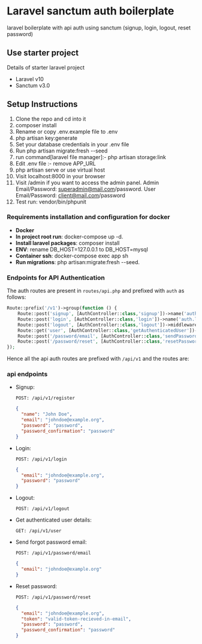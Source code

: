 # Laravel sanctum auth boilerplate

laravel boilerplate with api auth using sanctum (signup, login, logout, reset password)

## Use starter project

Details of starter laravel project

- Laravel v10
- Sanctum v3.0

## Setup Instructions

1. Clone the repo and cd into it
2. composer install
3. Rename or copy .env.example file to .env
4. php artisan key:generate
5. Set your database credentials in your .env file
6. Run php artisan migrate:fresh --seed
7. run command[laravel file manager]:- php artisan storage:link
8. Edit .env file :- remove APP_URL
9. php artisan serve or use virtual host
10. Visit localhost:8000 in your browser
11. Visit /admin if you want to access the admin panel. Admin Email/Password: superadmin@mail.com/password. User
    Email/Password:
    client@mail.com/password
12. Test run: vendor/bin/phpunit

### Requirements installation and configuration for docker

* **Docker**
* **In project root run**: docker-compose up -d.
* **Install laravel packages**: composer install
* **ENV**: rename DB_HOST=127.0.0.1 to DB_HOST=mysql
* **Container ssh**: docker-compose exec app sh
* **Run migrations**: php artisan:migrate:fresh --seed.

### Endpoints for API Authentication

The auth routes are present in `routes/api.php` and prefixed with `auth` as follows:

```php
Route::prefix('/v1')->group(function () {
    Route::post('signup', [AuthController::class,'signup'])->name('auth.signup');
    Route::post('login', [AuthController::class,'login'])->name('auth.login');
    Route::post('logout', [AuthController::class,'logout'])->middleware('auth:sanctum')->name('auth.logout');
    Route::get('user', [AuthController::class,'getAuthenticatedUser'])->middleware('auth:sanctum')->name('auth.user');
    Route::post('/password/email', [AuthController::class,'sendPasswordResetLinkEmail'])->middleware('throttle:5,1')->name('password.email');
    Route::post('/password/reset', [AuthController::class,'resetPassword'])->name('password.reset');
});
```

Hence all the api auth routes are prefixed with `/api/v1` and the routes are:

### api endpoints

- Signup:

  `POST: /api/v1/register`
  ```json
  {
    "name": "John Doe",
    "email": "johndoe@example.org",
    "password": "password",
    "password_confirmation": "password"
  }
  ```
- Login:

  `POST: /api/v1/login`
  ```json
  {
    "email": "johndoe@example.org",
    "password": "password"
  }
  ```
- Logout:

  `POST: /api/v1/logout`

- Get authenticated user details:

  `GET: /api/v1/user`
- Send forgot password email:

  `POST: /api/v1/password/email`

  ```json
  {
    "email": "johndoe@example.org"
  }
  ```

- Reset password:

  `POST: /api/v1/password/reset`

  ```json
  {
    "email": "johndoe@example.org",
    "token": "valid-token-recieved-in-email",
    "password": "password",
    "password_confirmation": "password"
  }
  ```
